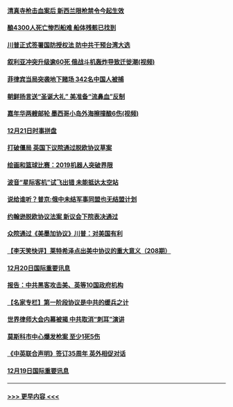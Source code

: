 #### [清真寺枪击血案后 新西兰限枪禁令今起生效](../pages/prog202/a102734655.md?t=12220233) 
#### [酿4300人死亡惨烈船难 船体残骸已找到](../pages/prog202/a102734585.md?t=12220233) 
#### [川普正式签署国防授权法 防中共干预台湾大选](../pages/prog202/a102734587.md?t=12220233) 
#### [叙利亚冲突升级逾60死 俄战斗机轰炸导致迁徙潮(视频)](../pages/prog202/a102734403.md?t=12220233) 
#### [菲律宾当局突袭地下赌场 342名中国人被捕](../pages/prog202/a102734392.md?t=12220233) 
#### [朝鲜扬言送“圣诞大礼” 美准备“流鼻血”反制](../pages/prog202/a102734387.md?t=12220233) 
#### [嘉年华两艘邮轮 墨西哥小岛外海擦撞酿6伤(视频)](../pages/prog202/a102734357.md?t=12220233) 
#### [12月21日时事拼盘](../pages/prog202/a102734213.md?t=12220233) 
#### [打破僵局 英国下议院通过脱欧协议草案](../pages/prog202/a102734197.md?t=12220233) 
#### [绘画和篮球比赛：2019机器人突破界限](../pages/prog202/a102734175.md?t=12220233) 
#### [波音“星际客机”试飞出错 未能抵达太空站](../pages/prog202/a102734149.md?t=12220233) 
#### [说给谁听？普京:俄中未结军事同盟也无结盟计划](../pages/prog202/a102734128.md?t=12220233) 
#### [约翰逊脱欧协议法案 新议会下院表决通过](../pages/prog202/a102734008.md?t=12220233) 
#### [众院通过《美墨加协议》川普：对美国有利](../pages/prog202/a102733996.md?t=12220233) 
#### [【李天笑快评】莱特希泽点出美中协议的重大意义（208期）](../pages/prog202/a102733955.md?t=12220233) 
#### [12月20日国际重要讯息](../pages/prog202/a102733811.md?t=12220233) 
#### [报告：中共黑客攻击美、英等10国政府机构](../pages/prog202/a102733695.md?t=12220233) 
#### [【名家专栏】第一阶段协议是中共的缓兵之计](../pages/prog202/a102733104.md?t=12220233) 
#### [世界律师大会内幕被揭 中共取消“刺耳”演讲](../pages/prog202/a102733621.md?t=12220233) 
#### [莫斯科市中心爆发枪案 至少1死5伤](../pages/prog202/a102733367.md?t=12220233) 
#### [《中英联合声明》签订35周年 英外相促对话](../pages/prog202/a102733192.md?t=12220233) 
#### [12月19日国际重要讯息](../pages/prog202/a102732934.md?t=12220233) 

----
#### [ >>> 更早内容 <<< ](../indexes/prog202-earlier.md)
